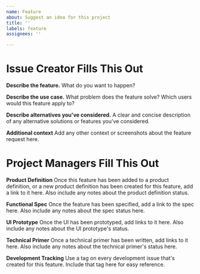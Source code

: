 ```yaml
---
name: Feature
about: Suggest an idea for this project
title: ''
labels: feature
assignees: ''

---
```


# Issue Creator Fills This Out

**Describe the feature.**
What do you want to happen?

**Describe the use case.**
What problem does the feature solve? Which users would this feature apply to?

**Describe alternatives you've considered.**
A clear and concise description of any alternative solutions or features you've considered.

**Additional context**
Add any other context or screenshots about the feature request here.

# Project Managers Fill This Out

**Product Definition**
Once this feature has been added to a product definition, or a new product definition has been created for this feature, add a link to it here. Also include any notes about the product definition status.

**Functional Spec**
Once the feature has been specified, add a link to the spec here. Also include any notes about the spec status here.

**UI Prototype**
Once the UI has been prototyped, add links to it here. Also include any notes about the UI prototype's status.

**Technical Primer**
Once a technical primer has been written, add links to it here. Also include any notes about the technical primer's status here.

**Development Tracking**
Use a tag on every development issue that's created for this feature. Include that tag here for easy reference.
